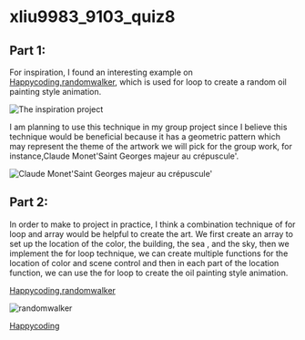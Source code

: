 # xliu9983_9103_quiz8
## **Part 1:**
For inspiration, I found an interesting example on [Happycoding,randomwalker](https://happycoding.io/tutorials/p5js/animation/random-walker), which is used for loop to create a random oil painting style animation.

![The inspiration project](https://happycoding.io/tutorials/p5js/animation/images/random-walker-1.png)

I am planning to use this technique in my group project since I believe this technique would be beneficial because it has a geometric pattern which may represent the theme of the artwork we will pick for the group work, for instance,Claude Monet'Saint Georges majeur au crépuscule'.

![Claude Monet'Saint Georges majeur au crépuscule'](https://upload.wikimedia.org/wikipedia/commons/thumb/d/da/Claude_Monet%2C_Saint-Georges_majeur_au_cr%C3%A9puscule.jpg/1200px-Claude_Monet%2C_Saint-Georges_majeur_au_cr%C3%A9puscule.jpg)

## **Part 2:**
In order to make to project in practice, I think a combination technique of for loop and array would be helpful to create the art. We first create an array to set up the location of the color, the building, the sea , and the sky, then we implement the for loop technique, we can create multiple functions for the location of color and scene control and then in each part of the location function, we can use the for loop to create the oil painting style animation.

[Happycoding,randomwalker](https://youtu.be/m2lT4QojnGg)

![randomwalker](https://lh3.googleusercontent.com/pw/ADCreHd3APTCzfxQUmUKsn7NE7nFR1Z9yMjzhYOw3_F4rwprGxk2_vKOZ5t8aiAiiPZiGzexSiRkKDPPfP0Zi03psh7HN_Ve9RpPnzOkVA5gA1RDiZ71UIM1QG-SbdlbNHDMMdAkHicAP9pyZz97V-HNdlf8_dvpqtV0YWjQkdN3ly7KkW7ZLnAqkyMKIoqVu9Wx_MB3oyWWUI1Ozf0Kg6FNXCXVdahpJscCv2d2w8bP8uigTCtA5KGtll0yKgBTGW6pyDw0J41JUEg4MpciwjTJam7aB-MbHj5JPJ4NgbOM69CqwJls0TY79OTXAWx7v2RvbTI2DcSMAETWCjTssUSmJJbfHaYKFnRd31Ja-Dl8-9oBuNWN5c3Ow9tu3Kuh81Rhc56nGH2X_ynmm1O8FAArz4a8EjkA8a-tThIujYLPnQaYv6ze5LyftjugRTUxHlfk3PRL9Ch7z9tcYKPQtjhDi6M4WFE18QaNcdSOEbeWS6ZvcfXJQBQ_4yAytaQv6xiNZqwAEzir_ZmdyN4xT1_ingacfHoS9vvMw_vZozrET3uoh5_5StiHYrYu8YuycALmFY2ea-LLFT2lf_bCsGXYU3nOz1Wgl7HkkuJEGA1ewYaz926kIWX8SFQmHyOt8O3jMlFZgeAJYoyKZKb1FnTKYHuKg-9IQrPjF2lqkDzO0MmYGWQF17maAsX2iukXRHGhiafqMo4kTg5XEahvzuDf25AwTgCxNH5p-o_YCuzbjKLZzwEsYu-s19LMm3RFv4K0ikjKQv9aUFeCzn8wkSKB7RDfYMx2flvL3omd-MvKMvkS3LequJlf2NfeCHRMYhqQvyimMPwA653qDueVCLhONwVcPrBAn0S-mTdX0dpZDrJrTA9IUoEZvZKIqY2V2rogLQAn6N9Izeo_AAUXoztqPbsYAQ=w930-h387-s-no?authuser=0)

[Happycoding](https://happycoding.io/tutorials/p5js/animation/random-walkera)